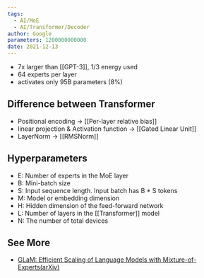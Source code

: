 ```yaml
---
tags:
  - AI/MoE
  - AI/Transformer/Decoder
author: Google
parameters: 1200000000000
date: 2021-12-13
---
```


- 7x larger than [[GPT-3]], 1/3 energy used
- 64 experts per layer
- activates only 95B parameters (8%)

## Difference between Transformer
- Positional encoding -> [[Per-layer relative bias]]
- linear projection & Activation function -> [[Gated Linear Unit]]
- LayerNorm -> [[RMSNorm]]

## Hyperparameters
- E: Number of experts in the MoE layer
- B: Mini-batch size
- S: Input sequence length. Input batch has B * S tokens
- M: Model or embedding dimension
- H: Hidden dimension of the feed-forward network
- L: Number of layers in the [[Transformer]] model
- N: The number of total devices


## See More
- [GLaM: Efficient Scaling of Language Models with Mixture-of-Experts(arXiv)](https://arxiv.org/abs/2112.06905)